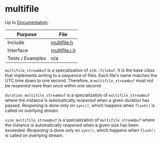 # multifile

Up to [Documentation](../README.md).

Purpose          | File
---------------- | ----
Include          | [multifile.h](../../src/multifile.h)
Interface        | [multifile.i.h](../../src/multifile.i.h)
Tests / Examples | n/a

`multifile_streambuf` is a specialization of `std::filebuf`.
It is the base class that implements writing to a sequence of files.
Each file's name matches the UTC time down to one second.
Therefore, a `multifile_streambuf` must not be _reopened_ more than once within one second.

`duration_multifile_streambuf` is a specialization of `multifile_streambuf` where the instance is automatically _reopened_ when a given duration has passed.
_Reopening_ is done only on `sync()`, which happens when `flush()` is called on overlying stream.

`size_multifile_streambuf` is a specialization of `multifile_streambuf` where the instance is automatically _reopened_ when a given size has been exceeded.
_Reopening_ is done only on `sync()`, which happens when `flush()` is called on overlying stream.
